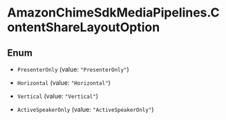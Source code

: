 # AmazonChimeSdkMediaPipelines.ContentShareLayoutOption

## Enum


* `PresenterOnly` (value: `"PresenterOnly"`)

* `Horizontal` (value: `"Horizontal"`)

* `Vertical` (value: `"Vertical"`)

* `ActiveSpeakerOnly` (value: `"ActiveSpeakerOnly"`)


